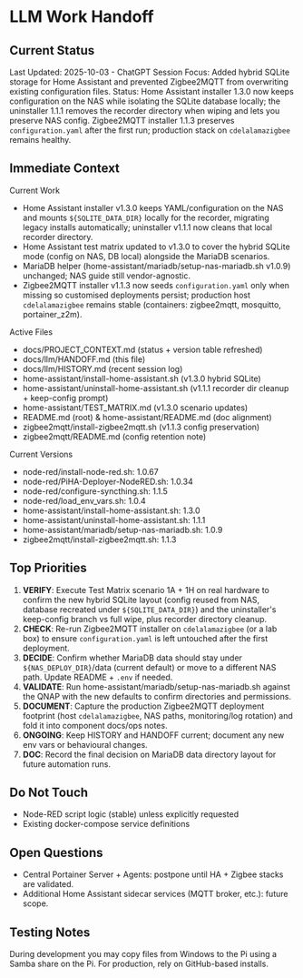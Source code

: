 # LLM Work Handoff

## Current Status

Last Updated: 2025-10-03 - ChatGPT
Session Focus: Added hybrid SQLite storage for Home Assistant and prevented Zigbee2MQTT from overwriting existing configuration files.
Status: Home Assistant installer 1.3.0 now keeps configuration on the NAS while isolating the SQLite database locally; the uninstaller 1.1.1 removes the recorder directory when wiping and lets you preserve NAS config. Zigbee2MQTT installer 1.1.3 preserves `configuration.yaml` after the first run; production stack on `cdelalamazigbee` remains healthy.

## Immediate Context

Current Work
- Home Assistant installer v1.3.0 keeps YAML/configuration on the NAS and mounts `${SQLITE_DATA_DIR}` locally for the recorder, migrating legacy installs automatically; uninstaller v1.1.1 now cleans that local recorder directory.
- Home Assistant test matrix updated to v1.3.0 to cover the hybrid SQLite mode (config on NAS, DB local) alongside the MariaDB scenarios.
- MariaDB helper (home-assistant/mariadb/setup-nas-mariadb.sh v1.0.9) unchanged; NAS guide still vendor-agnostic.
- Zigbee2MQTT installer v1.1.3 now seeds `configuration.yaml` only when missing so customised deployments persist; production host `cdelalamazigbee` remains stable (containers: zigbee2mqtt, mosquitto, portainer_z2m).

Active Files
- docs/PROJECT_CONTEXT.md (status + version table refreshed)
- docs/llm/HANDOFF.md (this file)
- docs/llm/HISTORY.md (recent session log)
- home-assistant/install-home-assistant.sh (v1.3.0 hybrid SQLite)
- home-assistant/uninstall-home-assistant.sh (v1.1.1 recorder dir cleanup + keep-config prompt)
- home-assistant/TEST_MATRIX.md (v1.3.0 scenario updates)
- README.md (root) & home-assistant/README.md (doc alignment)
- zigbee2mqtt/install-zigbee2mqtt.sh (v1.1.3 config preservation)
- zigbee2mqtt/README.md (config retention note)

Current Versions
- node-red/install-node-red.sh: 1.0.67
- node-red/PiHA-Deployer-NodeRED.sh: 1.0.34
- node-red/configure-syncthing.sh: 1.1.5
- node-red/load_env_vars.sh: 1.0.4
- home-assistant/install-home-assistant.sh: 1.3.0
- home-assistant/uninstall-home-assistant.sh: 1.1.1
- home-assistant/mariadb/setup-nas-mariadb.sh: 1.0.9
- zigbee2mqtt/install-zigbee2mqtt.sh: 1.1.3

## Top Priorities

1) **VERIFY**: Execute Test Matrix scenario 1A + 1H on real hardware to confirm the new hybrid SQLite layout (config reused from NAS, database recreated under `${SQLITE_DATA_DIR}`) and the uninstaller's keep-config branch vs full wipe, plus recorder directory cleanup.
2) **CHECK**: Re-run Zigbee2MQTT installer on `cdelalamazigbee` (or a lab box) to ensure `configuration.yaml` is left untouched after the first deployment.
3) **DECIDE**: Confirm whether MariaDB data should stay under `${NAS_DEPLOY_DIR}`/data (current default) or move to a different NAS path. Update README + `.env` if needed.
4) **VALIDATE**: Run home-assistant/mariadb/setup-nas-mariadb.sh against the QNAP with the new defaults to confirm directories and permissions.
5) **DOCUMENT**: Capture the production Zigbee2MQTT deployment footprint (host `cdelalamazigbee`, NAS paths, monitoring/log rotation) and fold it into component docs/ops notes.
6) **ONGOING**: Keep HISTORY and HANDOFF current; document any new env vars or behavioural changes.
7) **DOC**: Record the final decision on MariaDB data directory layout for future automation runs.

## Do Not Touch


- Node-RED script logic (stable) unless explicitly requested
- Existing docker-compose service definitions

## Open Questions

- Central Portainer Server + Agents: postpone until HA + Zigbee stacks are validated.
- Additional Home Assistant sidecar services (MQTT broker, etc.): future scope.

## Testing Notes

During development you may copy files from Windows to the Pi using a Samba share on the Pi. For production, rely on GitHub-based installs.


